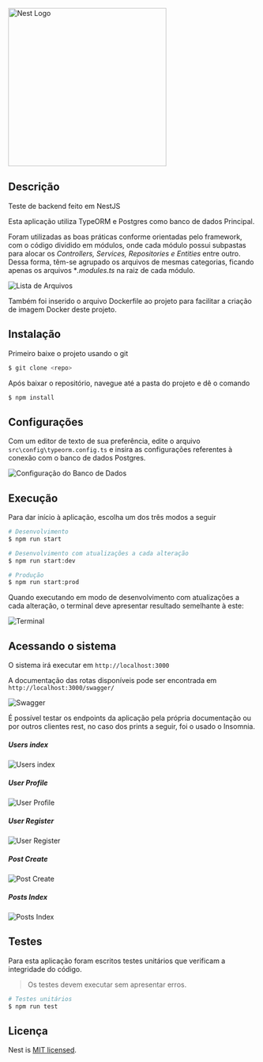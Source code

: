 
<p  align="center">

  

  

<a  href="http://nestjs.com/"  target="blank"><img  src="https://nestjs.com/img/logo_text.svg"  width="320"  alt="Nest Logo"  /></a>

  

  

</p>

  

  

  

## Descrição

  

  

  

Teste de backend feito em NestJS

  

  

Esta aplicação utiliza TypeORM e Postgres como banco de dados Principal.

  

  

Foram utilizadas as boas práticas conforme orientadas pelo framework, com o código dividido em módulos, onde cada módulo possui subpastas para alocar os *Controllers, Services, Repositories e Entities* entre outro. Dessa forma, têm-se agrupado os arquivos de mesmas categorias, ficando apenas os arquivos **.modules.ts* na raiz de cada módulo.

  

  

  

![Lista de Arquivos](assets/tree.png)

  

  

  

Também foi inserido o arquivo Dockerfile ao projeto para facilitar a criação de imagem Docker deste projeto.

  

  

## Instalação

  

  

  

Primeiro baixe o projeto usando o git

  

  

```bash
$ git clone <repo>
```

  

  

Após baixar o repositório, navegue até a pasta do projeto e dê o comando

  

```bash
$ npm install
```

  

  

  

## Configurações
Com um editor de texto de sua preferência, edite o arquivo `src\config\typeorm.config.ts` e insira as configurações referentes à conexão com o banco de dados Postgres.

  

  

  

![Configuração do Banco de Dados](assets/bdconfig.png)

  

  

  

## Execução

  

  

Para dar início à aplicação, escolha um dos três modos a seguir

  

  

```bash
# Desenvolvimento
$ npm run start

# Desenvolvimento com atualizações a cada alteração
$ npm run start:dev

# Produção
$ npm run start:prod
```

  

  

Quando executando em modo de desenvolvimento com atualizações a cada alteração, o terminal deve apresentar resultado semelhante à este:

  

  

![Terminal](assets/terminal.png)

  

  

## Acessando o sistema

O sistema irá executar em `http://localhost:3000`

A documentação das rotas disponíveis pode ser encontrada em `http://localhost:3000/swagger/`

  
  

![Swagger](assets/swagger.png)

  

É possível testar os endpoints da aplicação pela própria documentação ou por outros clientes rest, no caso dos prints a seguir, foi o usado o Insomnia.

  
##### Users index
![Users index](assets/index_users.png)

  
  
##### User Profile
![User Profile](assets/profile.png)

  
  
##### User Register
![User Register](assets/register.png)

  
  
##### Post Create
![Post Create](assets/post_create.png)

  
  
##### Posts Index
![Posts Index](assets/post_index.png)

  
  
  

## Testes

  

  

Para esta aplicação foram escritos testes unitários que verificam a integridade do código.

  

  

  

> Os testes devem executar sem apresentar erros.

  

  

  

```bash
# Testes unitários
$ npm run test
```

  

  

  

## Licença

  

  

  

Nest is [MIT licensed](LICENSE).
